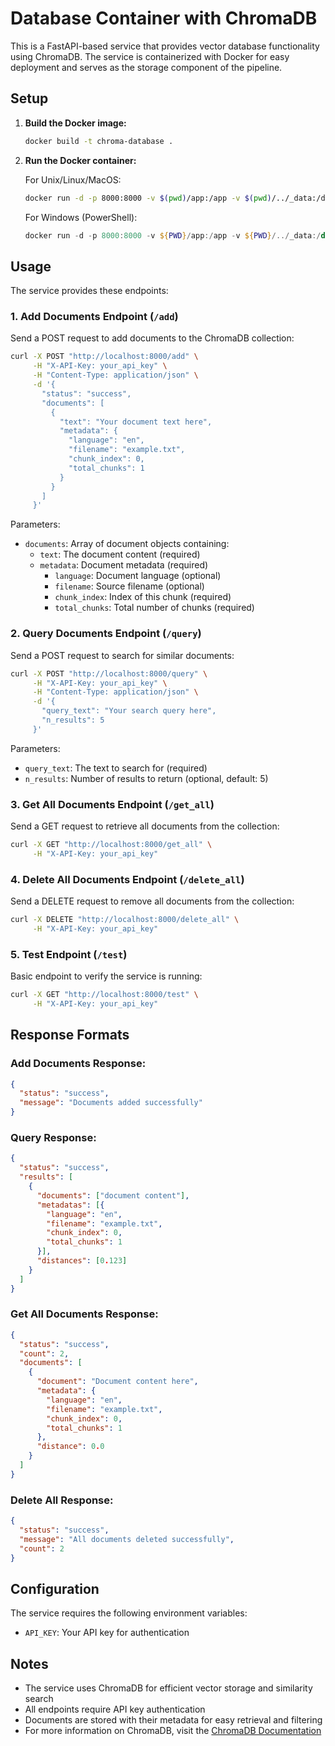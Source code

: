 # Database Container with ChromaDB

This is a FastAPI-based service that provides vector database functionality using ChromaDB. The service is containerized with Docker for easy deployment and serves as the storage component of the pipeline.

## Setup

1. **Build the Docker image:**
   ```bash
   docker build -t chroma-database .
   ```

2. **Run the Docker container:**
   
   For Unix/Linux/MacOS:
   ```bash
   docker run -d -p 8000:8000 -v $(pwd)/app:/app -v $(pwd)/../_data:/data chroma-database
   ```

   For Windows (PowerShell):
   ```powershell
   docker run -d -p 8000:8000 -v ${PWD}/app:/app -v ${PWD}/../_data:/data chroma-database
   ```

## Usage

The service provides these endpoints:

### 1. Add Documents Endpoint (`/add`)

Send a POST request to add documents to the ChromaDB collection:

```bash
curl -X POST "http://localhost:8000/add" \
     -H "X-API-Key: your_api_key" \
     -H "Content-Type: application/json" \
     -d '{
       "status": "success",
       "documents": [
         {
           "text": "Your document text here",
           "metadata": {
             "language": "en",
             "filename": "example.txt",
             "chunk_index": 0,
             "total_chunks": 1
           }
         }
       ]
     }'
```

Parameters:
- `documents`: Array of document objects containing:
  - `text`: The document content (required)
  - `metadata`: Document metadata (required)
    - `language`: Document language (optional)
    - `filename`: Source filename (optional)
    - `chunk_index`: Index of this chunk (required)
    - `total_chunks`: Total number of chunks (required)

### 2. Query Documents Endpoint (`/query`)

Send a POST request to search for similar documents:

```bash
curl -X POST "http://localhost:8000/query" \
     -H "X-API-Key: your_api_key" \
     -H "Content-Type: application/json" \
     -d '{
       "query_text": "Your search query here",
       "n_results": 5
     }'
```

Parameters:
- `query_text`: The text to search for (required)
- `n_results`: Number of results to return (optional, default: 5)

### 3. Get All Documents Endpoint (`/get_all`)

Send a GET request to retrieve all documents from the collection:

```bash
curl -X GET "http://localhost:8000/get_all" \
     -H "X-API-Key: your_api_key"
```

### 4. Delete All Documents Endpoint (`/delete_all`)

Send a DELETE request to remove all documents from the collection:

```bash
curl -X DELETE "http://localhost:8000/delete_all" \
     -H "X-API-Key: your_api_key"
```

### 5. Test Endpoint (`/test`)

Basic endpoint to verify the service is running:

```bash
curl -X GET "http://localhost:8000/test" \
     -H "X-API-Key: your_api_key"
```

## Response Formats

### Add Documents Response:
```json
{
  "status": "success",
  "message": "Documents added successfully"
}
```

### Query Response:
```json
{
  "status": "success",
  "results": [
    {
      "documents": ["document content"],
      "metadatas": [{
        "language": "en",
        "filename": "example.txt",
        "chunk_index": 0,
        "total_chunks": 1
      }],
      "distances": [0.123]
    }
  ]
}
```

### Get All Documents Response:
```json
{
  "status": "success",
  "count": 2,
  "documents": [
    {
      "document": "Document content here",
      "metadata": {
        "language": "en",
        "filename": "example.txt",
        "chunk_index": 0,
        "total_chunks": 1
      },
      "distance": 0.0
    }
  ]
}
```

### Delete All Response:
```json
{
  "status": "success",
  "message": "All documents deleted successfully",
  "count": 2
}
```

## Configuration

The service requires the following environment variables:

- `API_KEY`: Your API key for authentication

## Notes

- The service uses ChromaDB for efficient vector storage and similarity search
- All endpoints require API key authentication
- Documents are stored with their metadata for easy retrieval and filtering
- For more information on ChromaDB, visit the [ChromaDB Documentation](https://github.com/chroma-core/chroma)